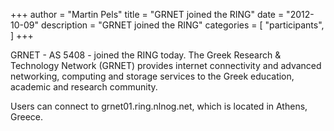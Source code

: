 +++
author = "Martin Pels"
title = "GRNET joined the RING"
date = "2012-10-09"
description = "GRNET joined the RING"
categories = [
    "participants",
]
+++

GRNET - AS 5408 - joined the RING today. The Greek Research & Technology Network (GRNET) provides internet connectivity and advanced networking, computing and storage services to the Greek education, academic and research community.

Users can connect to grnet01.ring.nlnog.net, which is located in Athens, Greece.

